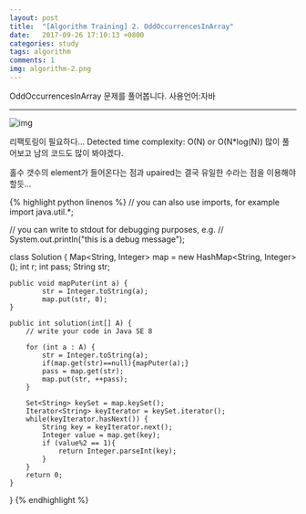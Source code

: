 ```yaml
---
layout: post
title:  "[Algorithm Training] 2. OddOccurrencesInArray"
date:   2017-09-26 17:10:13 +0800
categories: study
tags: algorithm
comments: 1
img: algorithm-2.png
---
```


 OddOccurrencesInArray 문제를 풀어봅니다. 사용언어:자바

---


![img]({{baseurl}}/assets/res//algorithm-1.png)

리팩토링이 필요하다... Detected time complexity: O(N) or O(N*log(N)) 많이 풀어보고 남의 코드도 많이 봐야겠다.

홀수 갯수의 element가 들어온다는 점과 upaired는 결국 유일한 수라는 점을 이용해야 할듯...


{% highlight python linenos %}
// you can also use imports, for example
import java.util.*;

// you can write to stdout for debugging purposes, e.g.
// System.out.println("this is a debug message");


class Solution {
    Map<String, Integer> map = new HashMap<String, Integer>();
    int r;
    int pass;
    String str;
    
    public void mapPuter(int a) {
            str = Integer.toString(a);  
            map.put(str, 0);
    }
        
    public int solution(int[] A) {
        // write your code in Java SE 8

        for (int a : A) {
            str = Integer.toString(a);
            if(map.get(str)==null){mapPuter(a);}
            pass = map.get(str);
            map.put(str, ++pass);
        }
        
        Set<String> keySet = map.keySet();
        Iterator<String> keyIterator = keySet.iterator();
        while(keyIterator.hasNext()) {
            String key = keyIterator.next();
            Integer value = map.get(key);
            if (value%2 == 1){
                return Integer.parseInt(key);
            }
        }
        return 0;
    }
}
{% endhighlight %}

